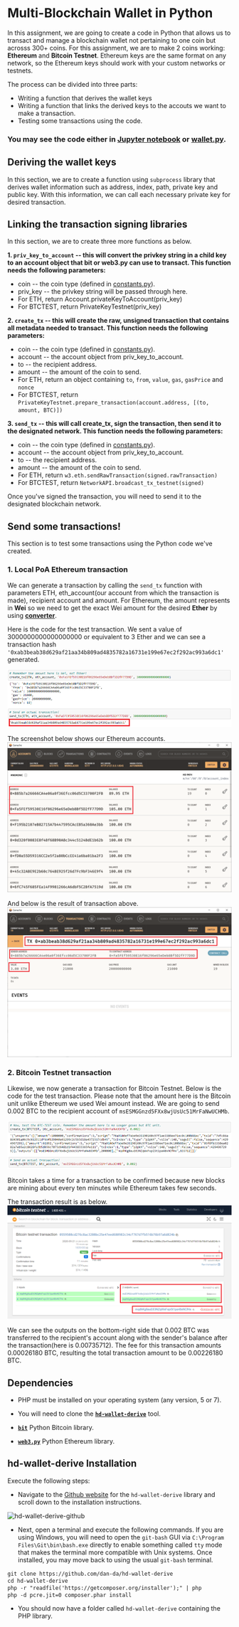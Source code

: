 # Multi-Blockchain Wallet in Python

In this assignment, we are going to create a code in Python that allows us to transact and manage a blockchain wallet not pertaining to one coin but acrosss 300+ coins. For this assignment, we are to make 2 coins working: **Ethereum** and **Bitcoin Testnet**. Ethereum keys are the same format on any network, so the Ethereum keys should work with your custom networks or testnets.    

The process can be divided into three parts: 
- Writing a function that derives the wallet keys
- Writing a function that links the derived keys to the accouts we want to make a transaction.
- Testing some transactions using the code.
  
### You may see the code either in [Jupyter notebook](https://github.com/coolwonny/Wallet/blob/master/wallet.ipynb) or [wallet.py](https://github.com/coolwonny/Wallet/blob/master/wallet.py).    
    


## Deriving the wallet keys

In this section, we are to create a function using `subprocess` library that derives wallet information such as address, index, path, private key and public key. With this information, we can call each necessary private key for desired transaction.   

## Linking the transaction signing libraries

In this section, we are to create three more functions as below.    

**1. `priv_key_to_account` -- this will convert the privkey string in a child key to an account object
that bit or web3.py can use to transact.
This function needs the following parameters:**
 - coin -- the coin type (defined in [constants.py](https://github.com/coolwonny/Wallet/blob/master/constants.py)).
 - priv_key -- the privkey string will be passed through here.
 - For ETH, return Account.privateKeyToAccount(priv_key)
 - For BTCTEST, return PrivateKeyTestnet(priv_key)

**2. `create_tx` -- this will create the raw, unsigned transaction that contains all metadata needed to transact.
This function needs the following parameters:**
 - coin -- the coin type (defined in [constants.py](https://github.com/coolwonny/Wallet/blob/master/constants.py)).
 - account -- the account object from priv_key_to_account.
 - to -- the recipient address.
 - amount -- the amount of the coin to send.
 - For ETH, return an object containing `to`, `from`, `value`, `gas`, `gasPrice` and `nonce`
 - For BTCTEST, return `PrivateKeyTestnet.prepare_transaction(account.address, [(to, amount, BTC)])`

**3. `send_tx` -- this will call create_tx, sign the transaction, then send it to the designated network.
This function needs the following parameters:**
 - coin -- the coin type (defined in [constants.py](https://github.com/coolwonny/Wallet/blob/master/constants.py)).
 - account -- the account object from priv_key_to_account.
 - to -- the recipient address.
 - amount -- the amount of the coin to send.
 - For ETH, return `w3.eth.sendRawTransaction(signed.rawTransaction)`
 - For BTCTEST, return `NetworkAPI.broadcast_tx_testnet(signed)`    

Once you've signed the transaction, you will need to send it to the designated blockchain network.    

## Send some transactions!

This section is to test some transactions using the Python code we've created.    
  
### 1. Local PoA Ethereum transaction   
We can generate a transaction by calling the `send_tx` function with parameters ETH, eth_account(our account from which the transaction is made), recipient account and amount. For Ethereum, the amount represents in **Wei** so we need to get the exact Wei amount for the desired **Ether** by using **[converter](https://eth-converter.com/)**.    

Here is the code for the test transaction. We sent a value of 3000000000000000000 or equivalent to 3 Ether and we can see a transaction hash `'0xab3beab38d629af21aa34b809ad4835782a16731e199e67ec2f292ac993a6dc1'` generated.     

![eth_test](https://github.com/coolwonny/Wallet/blob/master/images/screenshot_eth_tx_python_.png)
   

The screenshot below shows our Ethereum accounts.     
![ethereum_account](https://github.com/coolwonny/Wallet/blob/705320f5723b0c5f539d5e0d2dab42fe8bf792d1/images/screenshot_eth_accts_after.png)    

And below is the result of transaction above.   
![eth_result](https://github.com/coolwonny/Wallet/blob/master/images/screenshot_eth_tx.png)
    
### 2. Bitcoin Testnet transaction    

Likewise, we now generate a transaction for Bitcoin Testnet. Below is the code for the test transaction. Please note that the amount here is the Bitcoin unit unlike Ethereum we used Wei amount instead. We are going to send 0.002 BTC to the recipient account of `msESMGGnzd5FXx8wjUsUc51MrFaNwUCHMb`.

![btc_test](https://github.com/coolwonny/Wallet/blob/master/images/screenshot_btc_tx_python.png)  
     
Bitcoin takes a time for a transaction to be confirmed because new blocks are mining about every ten minutes while Ethereum takes few seconds.    

The transaction result is as below.   
![btc_result](https://github.com/coolwonny/Wallet/blob/master/images/screenshot_btc_tx.png)    

We can see the outputs on the bottom-right side that 0.002 BTC was transferred to the recipient's account along with the sender's balance after the transaction(here is 0.00735712). The fee for this transaction amounts 0.00026180 BTC, resulting the total transaction amount to be 0.00226180 BTC.    

## Dependencies

- PHP must be installed on your operating system (any version, 5 or 7).

- You will need to clone the **[`hd-wallet-derive`](https://github.com/dan-da/hd-wallet-derive)** tool.

- **[`bit`](https://ofek.dev/bit/)** Python Bitcoin library.
- **[`web3.py`](https://github.com/ethereum/web3.py)** Python Ethereum library.

## hd-wallet-derive Installation

Execute the following steps:

* Navigate to the [Github website](https://github.com/dan-da/hd-wallet-derive) for the `hd-wallet-derive` library and scroll down to the installation instructions.

 ![hd-wallet-derive-github](Images/hd-wallet-derive-github.png)

* Next, open a terminal and execute the following commands. If you are using Windows, you will need to open the `git-bash` GUI via `C:\Program Files\Git\bin\bash.exe` directly to enable something called `tty` mode that makes the terminal more compatible with Unix systems. Once installed, you may move back to using the usual `git-bash` terminal.

 ```shell
 git clone https://github.com/dan-da/hd-wallet-derive
 cd hd-wallet-derive
 php -r "readfile('https://getcomposer.org/installer');" | php
 php -d pcre.jit=0 composer.phar install
 ```

* You should now have a folder called `hd-wallet-derive` containing the PHP library.

